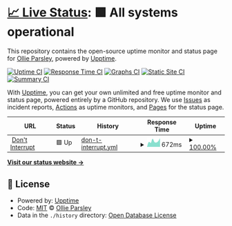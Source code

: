 # [📈 Live Status](https://status.dontinterrupt.app): <!--live status--> **🟩 All systems operational**

This repository contains the open-source uptime monitor and status page for [Ollie Parsley](http://ollieparsley.com), powered by [Upptime](https://github.com/upptime/upptime).

[![Uptime CI](https://github.com/koj-co/upptime/workflows/Uptime%20CI/badge.svg)](https://github.com/koj-co/upptime/actions?query=workflow%3A%22Uptime+CI%22)
[![Response Time CI](https://github.com/koj-co/upptime/workflows/Response%20Time%20CI/badge.svg)](https://github.com/koj-co/upptime/actions?query=workflow%3A%22Response+Time+CI%22)
[![Graphs CI](https://github.com/koj-co/upptime/workflows/Graphs%20CI/badge.svg)](https://github.com/koj-co/upptime/actions?query=workflow%3A%22Graphs+CI%22)
[![Static Site CI](https://github.com/koj-co/upptime/workflows/Static%20Site%20CI/badge.svg)](https://github.com/koj-co/upptime/actions?query=workflow%3A%22Static+Site+CI%22)
[![Summary CI](https://github.com/koj-co/upptime/workflows/Summary%20CI/badge.svg)](https://github.com/koj-co/upptime/actions?query=workflow%3A%22Summary+CI%22)

With [Upptime](https://upptime.js.org), you can get your own unlimited and free uptime monitor and status page, powered entirely by a GitHub repository. We use [Issues](https://github.com/ollieparsley/interrupt-status/issues) as incident reports, [Actions](https://github.com/ollieparsley/interrupt-status/actions) as uptime monitors, and [Pages](https://status.dontinterrupt.app) for the status page.

<!--start: status pages-->
<!-- This summary is generated by Upptime (https://github.com/upptime/upptime) -->
<!-- Do not edit this manually, your changes will be overwritten -->
<!-- prettier-ignore -->
| URL | Status | History | Response Time | Uptime |
| --- | ------ | ------- | ------------- | ------ |
| <img alt="" src="https://favicons.githubusercontent.com/dontinterrupt.app" height="13"> [Don't Interrupt](https://dontinterrupt.app) | 🟩 Up | [don-t-interrupt.yml](https://github.com/ollieparsley/interrupt-status/commits/HEAD/history/don-t-interrupt.yml) | <details><summary><img alt="Response time graph" src="./graphs/don-t-interrupt/response-time-week.png" height="20"> 672ms</summary><br><a href="https://status.dontinterrupt.app/history/don-t-interrupt"><img alt="Response time 655" src="https://img.shields.io/endpoint?url=https%3A%2F%2Fraw.githubusercontent.com%2Follieparsley%2Finterrupt-status%2FHEAD%2Fapi%2Fdon-t-interrupt%2Fresponse-time.json"></a><br><a href="https://status.dontinterrupt.app/history/don-t-interrupt"><img alt="24-hour response time 696" src="https://img.shields.io/endpoint?url=https%3A%2F%2Fraw.githubusercontent.com%2Follieparsley%2Finterrupt-status%2FHEAD%2Fapi%2Fdon-t-interrupt%2Fresponse-time-day.json"></a><br><a href="https://status.dontinterrupt.app/history/don-t-interrupt"><img alt="7-day response time 672" src="https://img.shields.io/endpoint?url=https%3A%2F%2Fraw.githubusercontent.com%2Follieparsley%2Finterrupt-status%2FHEAD%2Fapi%2Fdon-t-interrupt%2Fresponse-time-week.json"></a><br><a href="https://status.dontinterrupt.app/history/don-t-interrupt"><img alt="30-day response time 675" src="https://img.shields.io/endpoint?url=https%3A%2F%2Fraw.githubusercontent.com%2Follieparsley%2Finterrupt-status%2FHEAD%2Fapi%2Fdon-t-interrupt%2Fresponse-time-month.json"></a><br><a href="https://status.dontinterrupt.app/history/don-t-interrupt"><img alt="1-year response time 655" src="https://img.shields.io/endpoint?url=https%3A%2F%2Fraw.githubusercontent.com%2Follieparsley%2Finterrupt-status%2FHEAD%2Fapi%2Fdon-t-interrupt%2Fresponse-time-year.json"></a></details> | <details><summary><a href="https://status.dontinterrupt.app/history/don-t-interrupt">100.00%</a></summary><a href="https://status.dontinterrupt.app/history/don-t-interrupt"><img alt="All-time uptime 100.00%" src="https://img.shields.io/endpoint?url=https%3A%2F%2Fraw.githubusercontent.com%2Follieparsley%2Finterrupt-status%2FHEAD%2Fapi%2Fdon-t-interrupt%2Fuptime.json"></a><br><a href="https://status.dontinterrupt.app/history/don-t-interrupt"><img alt="24-hour uptime 100.00%" src="https://img.shields.io/endpoint?url=https%3A%2F%2Fraw.githubusercontent.com%2Follieparsley%2Finterrupt-status%2FHEAD%2Fapi%2Fdon-t-interrupt%2Fuptime-day.json"></a><br><a href="https://status.dontinterrupt.app/history/don-t-interrupt"><img alt="7-day uptime 100.00%" src="https://img.shields.io/endpoint?url=https%3A%2F%2Fraw.githubusercontent.com%2Follieparsley%2Finterrupt-status%2FHEAD%2Fapi%2Fdon-t-interrupt%2Fuptime-week.json"></a><br><a href="https://status.dontinterrupt.app/history/don-t-interrupt"><img alt="30-day uptime 100.00%" src="https://img.shields.io/endpoint?url=https%3A%2F%2Fraw.githubusercontent.com%2Follieparsley%2Finterrupt-status%2FHEAD%2Fapi%2Fdon-t-interrupt%2Fuptime-month.json"></a><br><a href="https://status.dontinterrupt.app/history/don-t-interrupt"><img alt="1-year uptime 100.00%" src="https://img.shields.io/endpoint?url=https%3A%2F%2Fraw.githubusercontent.com%2Follieparsley%2Finterrupt-status%2FHEAD%2Fapi%2Fdon-t-interrupt%2Fuptime-year.json"></a></details>

<!--end: status pages-->

[**Visit our status website →**](https://status.dontinterrupt.app)

## 📄 License

- Powered by: [Upptime](https://github.com/upptime/upptime)
- Code: [MIT](./LICENSE) © [Ollie Parsley](http://ollieparsley.com)
- Data in the `./history` directory: [Open Database License](https://opendatacommons.org/licenses/odbl/1-0/)
